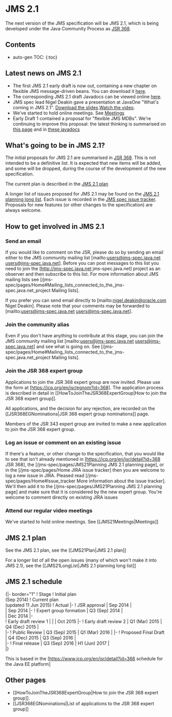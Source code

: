 # JMS 2.1

The next version of the JMS specification will be JMS 2.1, which is being developed under the Java Community Process as [JSR 368](https://jcp.org/en/jsr/detail?id=368).  

## Contents

* auto-gen TOC:
{:toc}

## Latest news on JMS 2.1 

* The first JMS 2.1 early draft  is now out, containing a new chapter on flexible JMS message-driven beans. You can download it [here](https://jcp.org/aboutJava/communityprocess/edr/jsr368/index.html).
* The corresponding JMS 2.1 draft Javadocs can be viewed online [here](https://jms-spec.java.net/2.1-SNAPSHOT/apidocs/).
* JMS spec lead Nigel Deakin gave a presentation at JavaOne "What's coming in JMS 2.1". [Download the slides](/jms-spec/downloads/JMS%202.1/CON3942_WhatsNewInJMS21.pdf).[Watch the video](https://youtu.be/6exFuFJhfcA?t=27336).
* We've started to hold online meetings. See [Meetings](/jms-spec/pages/JMS21Meetings)
* Early Draft 1 contained a proposal for "flexible JMS MDBs". We're continuing to improve this proposal: the latest thinking is summarised on [this page](/jms-spec/pages/JMSListener5) and in [these javadocs](https://jms-spec.java.net/2.1-SNAPSHOT/apidocs/)

## What's going to be in JMS 2.1? 

The initial proposals for JMS 2.1 are summarised in [JSR 368](https://jcp.org/en/jsr/detail?id=368). This is not intended to be a definitive list. It is expected that new items will be added, and some will be dropped, during the course of the development of the new specification.

The current plan is described in the [JMS 2.1 plan](/jms-spec/pages/JMS21Plan)

A longer list of issues proposed for JMS 2.1 may be found on the [JMS 2.1 planning long list](/jms-spec/pages/JMS21LongList). Each issue is recorded in the [JMS spec issue tracker](https://github.com/javaee/jms-spec/issues). Proposals for new features (or other changes to the specification) are always welcome. 

## How to get involved in JMS 2.1 

### Send an email

If you would like to comment on the JSR, please do so by sending an email either to the JMS community mailing list [mailto:users@jms-spec.java.net users@jms-spec.java.net]. Before you can post messages to this list you need to join the [http://jms-spec.java.net jms-spec.java.net] project as an observer and then subscribe to this list. For more information about JMS mailing lists see [/jms-spec/pages/Home#Mailing_lists_connected_to_the_jms-spec.java.net_project Mailing lists]. 

If you prefer you can send email directly to  [mailto:nigel.deakin@oracle.com Nigel Deakin]. Please note that your comments may be forwarded to  [mailto:users@jms-spec.java.net users@jms-spec.java.net].

### Join the community alias

Even if you don't have anything to contribute at this stage, you can join the JMS community mailing list [mailto:users@jms-spec.java.net users@jms-spec.java.net] and see what is going on.  See [/jms-spec/pages/Home#Mailing_lists_connected_to_the_jms-spec.java.net_project Mailing lists]. 

### Join the JSR 368 expert group 

Applications to join the JSR 368 expert group are now invited. Please use the form at [https://jcp.org/en/jsr/egnom?id=368].  The application process is described in detail in [[HowToJoinTheJSR368ExpertGroup|How to join the JSR 368 expert group]].

All applications, and the decision for any rejection, are recorded on the [[JSR368EGNominations|JSR 368 expert group nominations]] page. 

Members of the JSR 343 expert group are invited to make a new application to join the JSR 368 expert group. 

### Log an issue or comment on an existing issue

If there's a feature, or other change to the specification, that you would like to see that isn't already mentioned in [https://jcp.org/en/jsr/detail?id=368 JSR 368], the [/jms-spec/pages/JMS21Planning JMS 2.1 planning page], or in the [/jms-spec/pages/Home JIRA issue tracker] then you are welcome to log a new issue in JIRA.  Pleased read  [/jms-spec/pages/Home#Issue_tracker More information about the issue tracker]. We'll then add it to the [/jms-spec/pages/JMS21Planning JMS 2.1 planning page] and make sure that it is considered by the new expert group. You're welcome to comment directly on existing JIRA issues 

### Attend our regular video meetings

We've started to hold online meetings. See [[JMS21Meetings|Meetings]]

##  JMS 2.1 plan

See the JMS 2.1 plan, see the [[JMS21Plan|JMS 2.1 plan]]

For a longer list of all the open issues (many of which won't make it into JMS 2.1), see the [[JMS21LongList|JMS 2.1 planning long list]]

##  JMS 2.1 schedule

{|- border="1"
! Stage
! Initial plan<br/>(Sep 2014)
! Current plan<br/> (updated  11 Jun 2015)
! Actual
|- 
! JSR approval
| Sep 2014
|  
| Sep 2014
|-
! Expert group formation
| Q3 (Sep) 2014
|  
| Dec 2014
|-   
! Early draft review 1
| 
| 
|  Oct 2015
|-
! Early draft review 2
| Q1 (Mar) 2015
| Q4 (Dec) 2015
|  
|-
! Public Review
| Q3 (Sep) 2015
| Q1 (Mar) 2016
| 
|-
! Proposed Final Draft  
| Q4 (Dec) 2015
| Q3 (Sep) 2016
|  
|-
! Final release
| Q3 (Sep) 2016
| H1 (Jun) 2017
|  
|}

This is based in the [https://www.jcp.org/en/jsr/detail?id=366 schedule for the Java EE platform]

## Other pages

* [[HowToJoinTheJSR368ExpertGroup|How to join the JSR 368 expert group]].
* [[JSR368EGNominations|List of applications to the JSR 368 expert group]]
